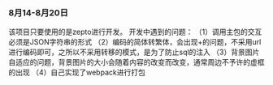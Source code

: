 ### 8月14-8月20日
该项目只要使用的是zepto进行开发。
开发中遇到的问题：
（1）调用主包的交互必须是JSON字符串的形式
（2）编码的简体转繁体，会出现+的问题，不采用url进行编码即可，之所以不采用转移的模式，是为了防止sql的注入
（3）背景图片自适应的问题，背景图片的大小会随着内容的改变而改变，通常周边不予许的虚框的出现
（4）自己实现了webpack进行打包